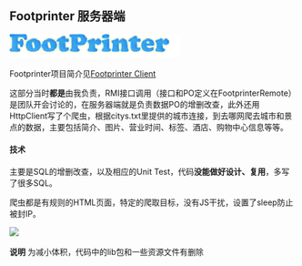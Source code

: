## Footprinter 服务器端

![](https://raw.githubusercontent.com/wanglizhi/FootPrinterServer/master/logo.png)

Footprinter项目简介见[Footprinter Client](https://github.com/wanglizhi/FootPrinterClient)

这部分当时**都是**由我负责，RMI接口调用（接口和PO定义在FootprinterRemote）是团队开会讨论的，在服务器端就是负责数据PO的增删改查，此外还用HttpClient写了个爬虫，根据citys.txt里提供的城市连接，到去哪网爬去城市和景点的数据，主要包括简介、图片、营业时间、标签、酒店、购物中心信息等等。

#### 技术

主要是SQL的增删改查，以及相应的Unit Test，代码**没能做好设计、复用**，多写了很多SQL。

爬虫都是有规则的HTML页面，特定的爬取目标，没有JS干扰，设置了sleep防止被封IP。

![](https://raw.githubusercontent.com/wanglizhi/FootPrinterServer/master/images/滨湖公园.jpg)

**说明** 为减小体积，代码中的lib包和一些资源文件有删除